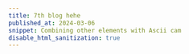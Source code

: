 ```yaml
---
title: 7th blog hehe
published_at: 2024-03-06
snippet: Combining other elements with Ascii cam
disable_html_sanitization: true
---
```


<script src="/script/c2.js"></script>

<canvas id="c2"></canvas>

<div id="ascii_div"></div>

<script>
const renderer = new c2.Renderer(document.getElementById('c2'));
resize();

renderer.background('#cccccc');
let random = new c2.Random();


class Agent extends c2.Line {
    constructor() {
        let x1 = random.next(renderer.width);
        let y1 = random.next(renderer.height);
        let x2 = random.next(renderer.width);
        let y2 = random.next(renderer.height);
        super(x1, y1, x2, y2);

        this.v1 = new c2.Vector(random.next(-5, 5), random.next(-5, 5));
        this.v2 = new c2.Vector(random.next(-5, 5), random.next(-5, 5));
        this.weight = random.next(1, 5);
        this.color = c2.Color.hsl(random.next(0, 30), random.next(30, 60), random.next(20, 100));
    }

    update(){
        this.bounce(this.p1, this.v1);
        this.bounce(this.p2, this.v2);
    }

    bounce(p, v){
        p.x += v.x;
        p.y += v.y;

        if (p.x < 0) {
            p.x = 0;
            v.x *= -1;
        } else if (p.x > renderer.width) {
            p.x = renderer.width;
            v.x *= -1;
        }
        if (p.y < 0) {
            p.y = 0;
            v.y *= -1;
        } else if (p.y > renderer.height) {
            p.y = renderer.height;
            v.y *= -1;
        }
    }
}

let agents = [];
for (let i = 0; i < 15; i++) agents[i] = new Agent();

 const chars = "¶Ñ@%&∆∑∫#Wß¥$£√?!†§ºªµ¢çø∂æåπ*™≤≥≈∞~,.…_¬“‘˚`˙"

   const div = document.getElementById (`ascii_div`)
   div.style.fontFamily = `monospace`
   div.style.textAlign = `center`

   renderer.draw (() => {
      renderer.clear ()

      let delaunay = new c2.Delaunay ()
      delaunay.compute (agents)
      let vertices = delaunay.vertices
      let edges = delaunay.edges
      let triangles = delaunay.triangles

      let maxArea = 0
      let minArea = Number.POSITIVE_INFINITY;
      for (let i = 0; i < triangles.length; i++) {
         let area = triangles[i].area ()
         if (area < minArea) minArea = area
         if (area > maxArea) maxArea = area
      }

      renderer.stroke (false)
      for (let i = 0; i < triangles.length; i++) {
         let t = c2.norm (triangles[i].area(), minArea, maxArea)
         let color = c2.Color.hsl (315+30*t, 30+30*t, 20+80*t)
         renderer.fill (color)
         renderer.triangle (triangles[i])
      }

      for (let i = 0; i < agents.length; i++) {
         agents[i].update ()
      }
      
      const w = renderer.canvas.width
      const h = renderer.canvas.height
      const pixels = renderer.context.getImageData (0, 0, w, h).data

      let ascii_img = ``

      for (let y = 0; y < renderer.canvas.height; y += 22) {
         for (let x = 0; x < renderer.canvas.width; x += 10) {
            const i = (y * renderer.canvas.width + x) * 4
            const r = pixels[i]
            const g = pixels[i + 1]
            const b = pixels[i + 2]
            const br = (r * g * b / 16581376) ** 0.1
            const char_i = Math.floor (br * chars.length)
            ascii_img += chars[char_i]
         }
         ascii_img += `\n`
      }

      div.innerText = ascii_img

   })

   function resize () {
      let parent = renderer.canvas.parentElement
      renderer.size (parent.clientWidth, parent.clientWidth / 16 * 9)
   }
</script>
